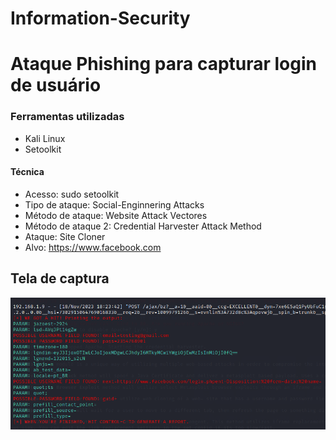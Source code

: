 # Information-Security
# Ataque Phishing para capturar login de usuário

### Ferramentas utilizadas

- Kali Linux
- Setoolkit

#### Técnica

- Acesso: sudo setoolkit
- Tipo de ataque: Social-Enginnering Attacks
- Método de ataque: Website Attack Vectores
- Método de ataque 2: Credential Harvester Attack Method
- Ataque: Site Cloner
- Alvo: https://www.facebook.com
## Tela de captura
<img src= "test_facebook.png">

